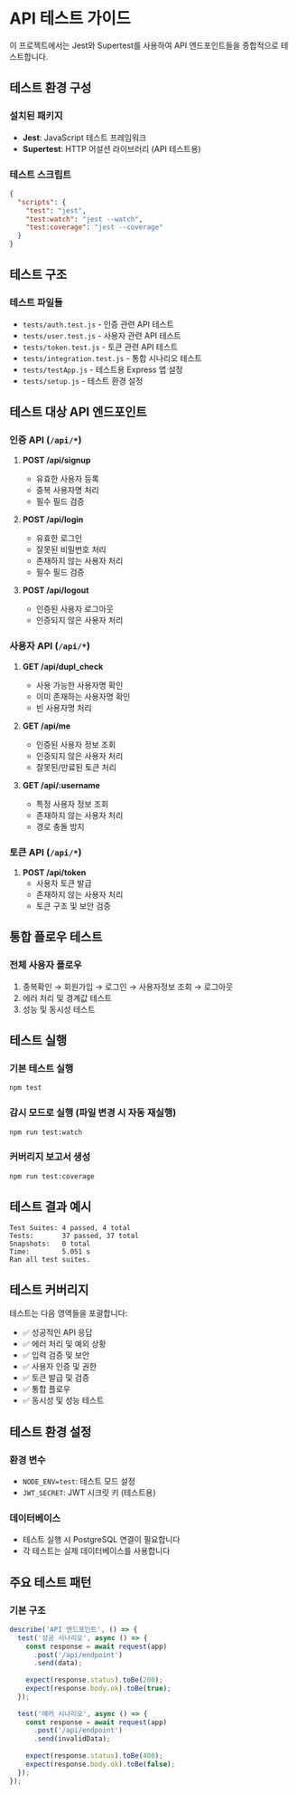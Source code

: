 # API 테스트 가이드

이 프로젝트에서는 Jest와 Supertest를 사용하여 API 엔드포인트들을 종합적으로 테스트합니다.

## 테스트 환경 구성

### 설치된 패키지
- **Jest**: JavaScript 테스트 프레임워크
- **Supertest**: HTTP 어설션 라이브러리 (API 테스트용)

### 테스트 스크립트
```json
{
  "scripts": {
    "test": "jest",
    "test:watch": "jest --watch",
    "test:coverage": "jest --coverage"
  }
}
```

## 테스트 구조

### 테스트 파일들
- `tests/auth.test.js` - 인증 관련 API 테스트
- `tests/user.test.js` - 사용자 관련 API 테스트
- `tests/token.test.js` - 토큰 관련 API 테스트
- `tests/integration.test.js` - 통합 시나리오 테스트
- `tests/testApp.js` - 테스트용 Express 앱 설정
- `tests/setup.js` - 테스트 환경 설정

## 테스트 대상 API 엔드포인트

### 인증 API (`/api/*`)
1. **POST /api/signup**
   - 유효한 사용자 등록
   - 중복 사용자명 처리
   - 필수 필드 검증

2. **POST /api/login**
   - 유효한 로그인
   - 잘못된 비밀번호 처리
   - 존재하지 않는 사용자 처리
   - 필수 필드 검증

3. **POST /api/logout**
   - 인증된 사용자 로그아웃
   - 인증되지 않은 사용자 처리

### 사용자 API (`/api/*`)
1. **GET /api/dupl_check**
   - 사용 가능한 사용자명 확인
   - 이미 존재하는 사용자명 확인
   - 빈 사용자명 처리

2. **GET /api/me**
   - 인증된 사용자 정보 조회
   - 인증되지 않은 사용자 처리
   - 잘못된/만료된 토큰 처리

3. **GET /api/:username**
   - 특정 사용자 정보 조회
   - 존재하지 않는 사용자 처리
   - 경로 충돌 방지

### 토큰 API (`/api/*`)
1. **POST /api/token**
   - 사용자 토큰 발급
   - 존재하지 않는 사용자 처리
   - 토큰 구조 및 보안 검증

## 통합 플로우 테스트

### 전체 사용자 플로우
1. 중복확인 → 회원가입 → 로그인 → 사용자정보 조회 → 로그아웃
1. 에러 처리 및 경계값 테스트
1. 성능 및 동시성 테스트

## 테스트 실행

### 기본 테스트 실행
```bash
npm test
```

### 감시 모드로 실행 (파일 변경 시 자동 재실행)
```bash
npm run test:watch
```

### 커버리지 보고서 생성
```bash
npm run test:coverage
```

## 테스트 결과 예시

```
Test Suites: 4 passed, 4 total
Tests:       37 passed, 37 total
Snapshots:   0 total
Time:        5.051 s
Ran all test suites.
```

## 테스트 커버리지

테스트는 다음 영역들을 포괄합니다:
- ✅ 성공적인 API 응답
- ✅ 에러 처리 및 예외 상황
- ✅ 입력 검증 및 보안
- ✅ 사용자 인증 및 권한
- ✅ 토큰 발급 및 검증
- ✅ 통합 플로우
- ✅ 동시성 및 성능 테스트

## 테스트 환경 설정

### 환경 변수
- `NODE_ENV=test`: 테스트 모드 설정
- `JWT_SECRET`: JWT 시크릿 키 (테스트용)

### 데이터베이스
- 테스트 실행 시 PostgreSQL 연결이 필요합니다
- 각 테스트는 실제 데이터베이스를 사용합니다

## 주요 테스트 패턴

### 기본 구조
```javascript
describe('API 엔드포인트', () => {
  test('성공 시나리오', async () => {
    const response = await request(app)
      .post('/api/endpoint')
      .send(data);
    
    expect(response.status).toBe(200);
    expect(response.body.ok).toBe(true);
  });
  
  test('에러 시나리오', async () => {
    const response = await request(app)
      .post('/api/endpoint')
      .send(invalidData);
    
    expect(response.status).toBe(400);
    expect(response.body.ok).toBe(false);
  });
});
```


